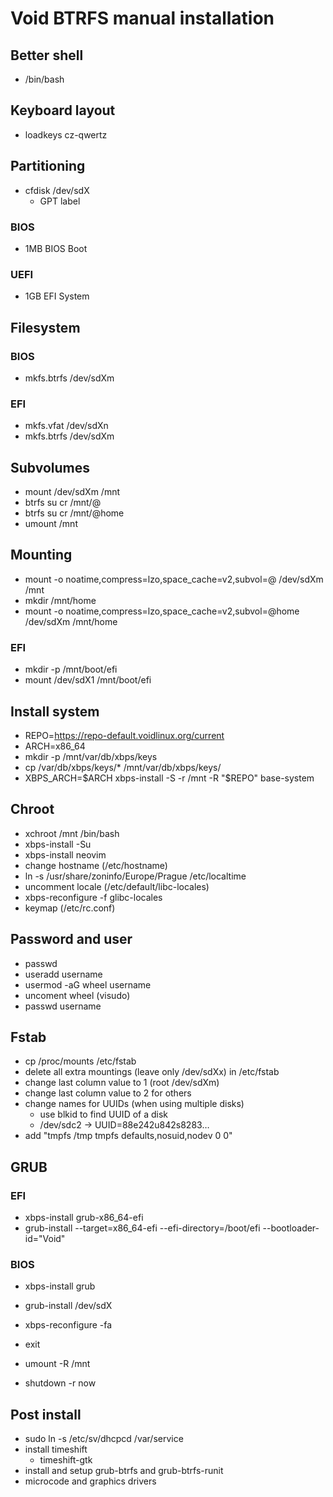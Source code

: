 # Void BTRFS manual installation

## Better shell

- /bin/bash

## Keyboard layout

- loadkeys cz-qwertz

## Partitioning

- cfdisk /dev/sdX
  - GPT label

### BIOS

- 1MB BIOS Boot

### UEFI

- 1GB EFI System

## Filesystem

### BIOS

- mkfs.btrfs /dev/sdXm

### EFI

- mkfs.vfat /dev/sdXn
- mkfs.btrfs /dev/sdXm

## Subvolumes

- mount /dev/sdXm /mnt
- btrfs su cr /mnt/@
- btrfs su cr /mnt/@home
- umount /mnt

## Mounting

- mount -o noatime,compress=lzo,space_cache=v2,subvol=@ /dev/sdXm /mnt
- mkdir /mnt/home
- mount -o noatime,compress=lzo,space_cache=v2,subvol=@home /dev/sdXm /mnt/home

### EFI

- mkdir -p /mnt/boot/efi
- mount /dev/sdX1 /mnt/boot/efi

## Install system

- REPO=https://repo-default.voidlinux.org/current
- ARCH=x86_64
- mkdir -p /mnt/var/db/xbps/keys
- cp /var/db/xbps/keys/\* /mnt/var/db/xbps/keys/
- XBPS_ARCH=$ARCH xbps-install -S -r /mnt -R "$REPO" base-system

## Chroot

- xchroot /mnt /bin/bash
- xbps-install -Su
- xbps-install neovim
- change hostname (/etc/hostname)
- ln -s /usr/share/zoninfo/Europe/Prague /etc/localtime
- uncomment locale (/etc/default/libc-locales)
- xbps-reconfigure -f glibc-locales
- keymap (/etc/rc.conf)

## Password and user

- passwd
- useradd username
- usermod -aG wheel username
- uncoment wheel (visudo)
- passwd username

## Fstab

- cp /proc/mounts /etc/fstab
- delete all extra mountings (leave only /dev/sdXx) in /etc/fstab
- change last column value to 1 (root /dev/sdXm)
- change last column value to 2 for others
- change names for UUIDs (when using multiple disks)
  - use blkid to find UUID of a disk
  - /dev/sdc2 -> UUID=88e242u842s8283…
- add "tmpfs /tmp tmpfs defaults,nosuid,nodev 0 0"

## GRUB

### EFI

- xbps-install grub-x86_64-efi
- grub-install --target=x86_64-efi --efi-directory=/boot/efi --bootloader-id="Void"

### BIOS

- xbps-install grub
- grub-install /dev/sdX

- xbps-reconfigure -fa
- exit
- umount -R /mnt
- shutdown -r now

## Post install

- sudo ln -s /etc/sv/dhcpcd /var/service
- install timeshift
  - timeshift-gtk
- install and setup grub-btrfs and grub-btrfs-runit
- microcode and graphics drivers
